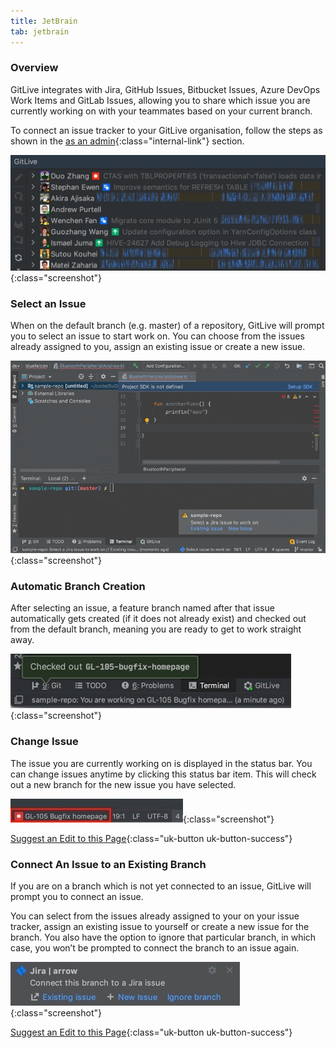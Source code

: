 ```yaml
---
title: JetBrain
tab: jetbrain
---
```


### Overview

GitLive integrates with Jira, GitHub Issues, Bitbucket Issues, Azure DevOps Work Items and GitLab Issues, allowing you to share which issue you are currently working on with your teammates based on your current branch.

To connect an issue tracker to your GitLive organisation, follow the steps as shown in the [as an admin](/docs/admin){:class="internal-link"} section.

![View Issues Others are Working on](/uploads/jetbrains-issue-tracker-visibility.jpg "View Issues Others are Working on"){:class="screenshot"}


### Select an Issue
When on the default branch (e.g. master) of a repository, GitLive will prompt you to select an issue to start work on. You can choose from the issues already assigned to you, assign an existing issue or create a new issue.

![Issue Tracker Workflow](/uploads/jetbrains-select-issue.gif "Issue Tracker"){:class="screenshot"}


### Automatic Branch Creation
After selecting an issue, a feature branch named after that issue automatically gets created (if it does not already exist) and checked out from the default branch, meaning you are ready to get to work straight away.

![New Branch Created](/uploads/jetbrains-issue-selected.jpg "New Branch Created"){:class="screenshot"}


### Change Issue
The issue you are currently working on is displayed in the status bar. You can change issues anytime by clicking this status bar item. This will check out a new branch for the new issue you have selected.

![Switch Issue](/uploads/jetbrains-switch-issue.jpeg "Switch Issue"){:class="screenshot"}

[Suggest an Edit to this Page](https://github.com/GitLiveApp/GitLive/blob/master/_sections/issue-tracking-jetbrains.md){:class="uk-button uk-button-success"}


### Connect An Issue to an Existing Branch
If you are on a branch which is not yet connected to an issue, GitLive will prompt you to connect an issue.

You can select from the issues already assigned to your on your issue tracker, assign an existing issue to yourself or create a new issue for the branch. You also have the option to ignore that particular branch, in which case, you won’t be prompted to connect the branch to an issue again.

![Connect Issue](/uploads/jetbrains-connect-issue-to-branch.jpeg "Connect Issue"){:class="screenshot"}

[Suggest an Edit to this Page](https://github.com/GitLiveApp/GitLive/blob/master/_sections/issue-tracking-android-studio.md){:class="uk-button uk-button-success"}